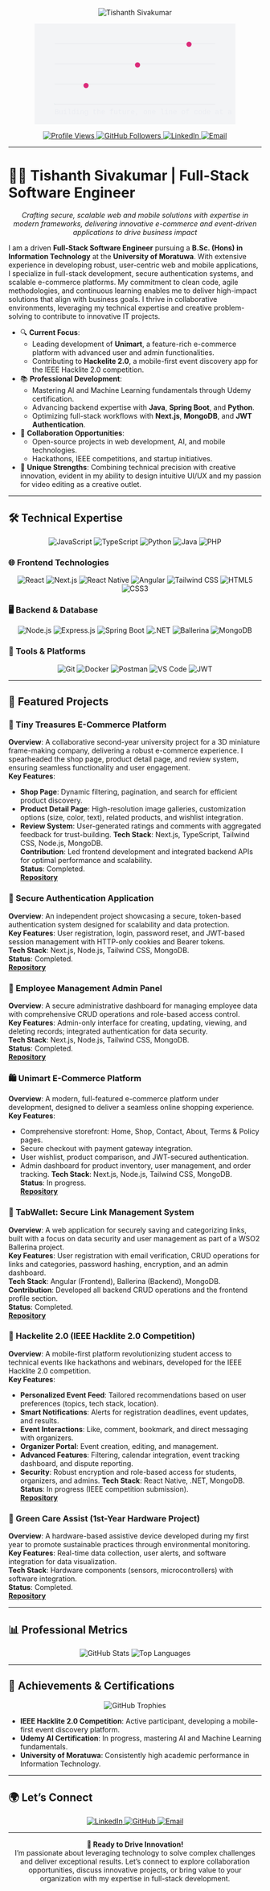 <p align="center">
  <img src="https://img.shields.io/badge/-Tishanth%20Sivakumar-1E3A8A?style=flat-square&labelColor=1E3A8A&color=059669" alt="Tishanth Sivakumar"/>
</p>

<p align="center">
  <!-- SVG Animation: Code-to-Success Graph -->
  <svg width="400" height="200" viewBox="0 0 400 200" xmlns="http://www.w3.org/2000/svg">
    <style>
      /* Animation for the progress graph */
      .graph-line {
        stroke: #059669;
        stroke-width: 4;
        fill: none;
        stroke-dasharray: 1000;
        stroke-dashoffset: 1000;
        animation: drawGraph 3s ease-in-out forwards;
      }
      @keyframes drawGraph {
        to { stroke-dashoffset: 0; }
      }
      /* Animation for typing code effect */
      .code-text {
        font-family: 'Courier New', monospace;
        font-size: 14px;
        fill: #1E3A8A;
        animation: typeCode 2s steps(30) forwards;
        opacity: 0;
      }
      @keyframes typeCode {
        0% { opacity: 0; }
        50% { opacity: 1; }
        100% { opacity: 1; }
      }
      /* Pulsing dots for activity effect */
      .dot {
        fill: #DB2777;
        animation: pulse 1.5s infinite;
      }
      @keyframes pulse {
        0% { transform: scale(1); opacity: 1; }
        50% { transform: scale(1.5); opacity: 0.7; }
        100% { transform: scale(1); opacity: 1; }
      }
    </style>
    <!-- Background Grid -->
    <rect width="400" height="200" fill="#F3F4F6"/>
    <g>
      <line x1="40" y1="160" x2="360" y2="160" stroke="#E5E7EB" stroke-width="1"/>
      <line x1="40" y1="120" x2="360" y2="120" stroke="#E5E7EB" stroke-width="1"/>
      <line x1="40" y1="80" x2="360" y2="80" stroke="#E5E7EB" stroke-width="1"/>
      <line x1="40" y1="40" x2="360" y2="40" stroke="#E5E7EB" stroke-width="1"/>
    </g>
    <!-- Progress Graph -->
    <polyline class="graph-line" points="40,160 100,120 200,80 300,40 360,20"/>
    <!-- Activity Dots -->
    <circle class="dot" cx="100" cy="120" r="5"/>
    <circle class="dot" cx="200" cy="80" r="5"/>
    <circle class="dot" cx="300" cy="40" r="5"/>
    <!-- Code Typing Effect -->
    <text x="40" y="180" class="code-text">Building the future, one line of code at a time...</text>
  </svg>
</p>

<p align="center">
  <a href="https://github.com/Tishanth-07">
    <img src="https://komarev.com/ghpvc/?username=Tishanth-07&color=059669&style=flat-square" alt="Profile Views"/>
  </a>
  <a href="https://github.com/Tishanth-07">
    <img src="https://img.shields.io/github/followers/Tishanth-07?label=Follow&style=social" alt="GitHub Followers"/>
  </a>
  <a href="https://www.linkedin.com/in/tishanth-sivakumar-61479a267/">
    <img src="https://img.shields.io/badge/-LinkedIn-0A66C2?style=social&logo=linkedin" alt="LinkedIn"/>
  </a>
  <a href="mailto:tishanthsivakumar@example.com">
    <img src="https://img.shields.io/badge/-Email-D14836?style=social&logo=gmail" alt="Email"/>
  </a>
</p>

---

# 👨‍💻 Tishanth Sivakumar | Full-Stack Software Engineer

<p align="center">
  <em>Crafting secure, scalable web and mobile solutions with expertise in modern frameworks, delivering innovative e-commerce and event-driven applications to drive business impact</em>
</p>

I am a driven **Full-Stack Software Engineer** pursuing a **B.Sc. (Hons) in Information Technology** at the **University of Moratuwa**. With extensive experience in developing robust, user-centric web and mobile applications, I specialize in full-stack development, secure authentication systems, and scalable e-commerce platforms. My commitment to clean code, agile methodologies, and continuous learning enables me to deliver high-impact solutions that align with business goals. I thrive in collaborative environments, leveraging my technical expertise and creative problem-solving to contribute to innovative IT projects.

- 🔍 **Current Focus**:
  - Leading development of **Unimart**, a feature-rich e-commerce platform with advanced user and admin functionalities.
  - Contributing to **Hackelite 2.0**, a mobile-first event discovery app for the IEEE Hacklite 2.0 competition.
- 📚 **Professional Development**:
  - Mastering AI and Machine Learning fundamentals through Udemy certification.
  - Advancing backend expertise with **Java**, **Spring Boot**, and **Python**.
  - Optimizing full-stack workflows with **Next.js**, **MongoDB**, and **JWT Authentication**.
- 🤝 **Collaboration Opportunities**:
  - Open-source projects in web development, AI, and mobile technologies.
  - Hackathons, IEEE competitions, and startup initiatives.
- 🌟 **Unique Strengths**: Combining technical precision with creative innovation, evident in my ability to design intuitive UI/UX and my passion for video editing as a creative outlet.

---

## 🛠️ Technical Expertise

<p align="center">
  <img src="https://img.shields.io/badge/-JavaScript-F7DF1E?logo=javascript&logoColor=black&style=flat-square" alt="JavaScript"/>
  <img src="https://img.shields.io/badge/-TypeScript-3178C6?logo=typescript&logoColor=white&style=flat-square" alt="TypeScript"/>
  <img src="https://img.shields.io/badge/-Python-3776AB?logo=python&logoColor=white&style=flat-square" alt="Python"/>
  <img src="https://img.shields.io/badge/-Java-007396?logo=java&logoColor=white&style=flat-square" alt="Java"/>
  <img src="https://img.shields.io/badge/-PHP-777BB4?logo=php&logoColor=white&style=flat-square" alt="PHP"/>
</p>

### 🌐 Frontend Technologies
<p align="center">
  <img src="https://img.shields.io/badge/-React-61DAFB?logo=react&logoColor=black&style=flat-square" alt="React"/>
  <img src="https://img.shields.io/badge/-Next.js-000000?logo=next.js&logoColor=white&style=flat-square" alt="Next.js"/>
  <img src="https://img.shields.io/badge/-React%20Native-61DAFB?logo=react&logoColor=black&style=flat-square" alt="React Native"/>
  <img src="https://img.shields.io/badge/-Angular-DD0031?logo=angular&logoColor=white&style=flat-square" alt="Angular"/>
  <img src="https://img.shields.io/badge/-Tailwind%20CSS-06B6D4?logo=tailwindcss&logoColor=white&style=flat-square" alt="Tailwind CSS"/>
  <img src="https://img.shields.io/badge/-HTML5-E34F26?logo=html5&logoColor=white&style=flat-square" alt="HTML5"/>
  <img src="https://img.shields.io/badge/-CSS3-1572B6?logo=css3&logoColor=white&style=flat-square" alt="CSS3"/>
</p>

### 🖥️ Backend & Database
<p align="center">
  <img src="https://img.shields.io/badge/-Node.js-339933?logo=node.js&logoColor=white&style=flat-square" alt="Node.js"/>
  <img src="https://img.shields.io/badge/-Express.js-000000?logo=express&logoColor=white&style=flat-square" alt="Express.js"/>
  <img src="https://img.shields.io/badge/-Spring%20Boot-6DB33F?logo=springboot&logoColor=white&style=flat-square" alt="Spring Boot"/>
  <img src="https://img.shields.io/badge/-.NET-512BD4?logo=dotnet&logoColor=white&style=flat-square" alt=".NET"/>
  <img src="https://img.shields.io/badge/-Ballerina-46D0D9?logo=ballerina&logoColor=black&style=flat-square" alt="Ballerina"/>
  <img src="https://img.shields.io/badge/-MongoDB-47A248?logo=mongodb&logoColor=white&style=flat-square" alt="MongoDB"/>
</p>

### 🔧 Tools & Platforms
<p align="center">
  <img src="https://img.shields.io/badge/-Git-F05032?logo=git&logoColor=white&style=flat-square" alt="Git"/>
  <img src="https://img.shields.io/badge/-Docker-2496ED?logo=docker&logoColor=white&style=flat-square" alt="Docker"/>
  <img src="https://img.shields.io/badge/-Postman-FF6C37?logo=postman&logoColor=white&style=flat-square" alt="Postman"/>
  <img src="https://img.shields.io/badge/-VS%20Code-007ACC?logo=visual-studio-code&logoColor=white&style=flat-square" alt="VS Code"/>
  <img src="https://img.shields.io/badge/-JWT-000000?logo=jsonwebtokens&logoColor=white&style=flat-square" alt="JWT"/>
</p>

---

## 🌟 Featured Projects

### 🛒 Tiny Treasures E-Commerce Platform
**Overview**: A collaborative second-year university project for a 3D miniature frame-making company, delivering a robust e-commerce experience. I spearheaded the shop page, product detail page, and review system, ensuring seamless functionality and user engagement.  
**Key Features**:
- **Shop Page**: Dynamic filtering, pagination, and search for efficient product discovery.
- **Product Detail Page**: High-resolution image galleries, customization options (size, color, text), related products, and wishlist integration.
- **Review System**: User-generated ratings and comments with aggregated feedback for trust-building.
**Tech Stack**: Next.js, TypeScript, Tailwind CSS, Node.js, MongoDB.  
**Contribution**: Led frontend development and integrated backend APIs for optimal performance and scalability.  
**Status**: Completed.  
**[Repository](https://github.com/Hasini1919/3Dminiature)**

### 🔐 Secure Authentication Application
**Overview**: An independent project showcasing a secure, token-based authentication system designed for scalability and data protection.  
**Key Features**: User registration, login, password reset, and JWT-based session management with HTTP-only cookies and Bearer tokens.  
**Tech Stack**: Next.js, Node.js, Tailwind CSS, MongoDB.  
**Status**: Completed.  
**[Repository](https://github.com/Tishanth-07/Secure-auth-website)**

### 👥 Employee Management Admin Panel
**Overview**: A secure administrative dashboard for managing employee data with comprehensive CRUD operations and role-based access control.  
**Key Features**: Admin-only interface for creating, updating, viewing, and deleting records; integrated authentication for data security.  
**Tech Stack**: Next.js, Node.js, Tailwind CSS, MongoDB.  
**Status**: Completed.  
**[Repository](https://github.com/Tishanth-07/Employee-management-admin-panel)**

### 🛍️ Unimart E-Commerce Platform
**Overview**: A modern, full-featured e-commerce platform under development, designed to deliver a seamless online shopping experience.  
**Key Features**:
- Comprehensive storefront: Home, Shop, Contact, About, Terms & Policy pages.
- Secure checkout with payment gateway integration.
- User wishlist, product comparison, and JWT-secured authentication.
- Admin dashboard for product inventory, user management, and order tracking.
**Tech Stack**: Next.js, Node.js, Tailwind CSS, MongoDB.  
**Status**: In progress.  
**[Repository](https://github.com/Tishanth-07/Unimart-ecommerce)**

### 🔗 TabWallet: Secure Link Management System
**Overview**: A web application for securely saving and categorizing links, built with a focus on data security and user management as part of a WSO2 Ballerina project.  
**Key Features**: User registration with email verification, CRUD operations for links and categories, password hashing, encryption, and an admin dashboard.  
**Tech Stack**: Angular (Frontend), Ballerina (Backend), MongoDB.  
**Contribution**: Developed all backend CRUD operations and the frontend profile section.  
**Status**: Completed.  
**[Repository](https://github.com/hamsacumar/iwb25-419-codehat)**

### 📱 Hackelite 2.0 (IEEE Hacklite 2.0 Competition)
**Overview**: A mobile-first platform revolutionizing student access to technical events like hackathons and webinars, developed for the IEEE Hacklite 2.0 competition.  
**Key Features**:
- **Personalized Event Feed**: Tailored recommendations based on user preferences (topics, tech stack, location).
- **Smart Notifications**: Alerts for registration deadlines, event updates, and results.
- **Event Interactions**: Like, comment, bookmark, and direct messaging with organizers.
- **Organizer Portal**: Event creation, editing, and management.
- **Advanced Features**: Filtering, calendar integration, event tracking dashboard, and dispute reporting.
- **Security**: Robust encryption and role-based access for students, organizers, and admins.
**Tech Stack**: React Native, .NET, MongoDB.  
**Status**: In progress (IEEE competition submission).  
**[Repository](https://github.com/hamsacumar/Hackelite2.0)**

### 🔧 Green Care Assist (1st-Year Hardware Project)
**Overview**: A hardware-based assistive device developed during my first year to promote sustainable practices through environmental monitoring.  
**Key Features**: Real-time data collection, user alerts, and software integration for data visualization.  
**Tech Stack**: Hardware components (sensors, microcontrollers) with software integration.  
**Status**: Completed.  
**[Repository](https://github.com/Tishanth-07/Green-Care-Assist)**

---

## 📊 Professional Metrics

<p align="center">
  <img src="https://github-readme-stats.vercel.app/api?username=Tishanth-07&show_icons=true&theme=highcontrast" alt="GitHub Stats"/>
  <img src="https://github-readme-stats.vercel.app/api/top-langs/?username=Tishanth-07&layout=compact&theme=highcontrast" alt="Top Languages"/>
</p>

---

## 🏅 Achievements & Certifications

<p align="center">
  <img src="https://github-profile-trophy.vercel.app/?username=Tishanth-07&theme=onedark&margin-w=10&margin-h=10" alt="GitHub Trophies"/>
</p>

- **IEEE Hacklite 2.0 Competition**: Active participant, developing a mobile-first event discovery platform.
- **Udemy AI Certification**: In progress, mastering AI and Machine Learning fundamentals.
- **University of Moratuwa**: Consistently high academic performance in Information Technology.

---

## 🌍 Let’s Connect

<p align="center">
  <a href="https://www.linkedin.com/in/tishanth-sivakumar-61479a267/">
    <img src="https://img.shields.io/badge/-LinkedIn-0A66C2?style=flat-square&logo=linkedin&logoColor=white" alt="LinkedIn"/>
  </a>
  <a href="https://github.com/Tishanth-07">
    <img src="https://img.shields.io/badge/-GitHub-181717?style=flat-square&logo=github&logoColor=white" alt="GitHub"/>
  </a>
  <a href="mailto:tishanthsivakumar@example.com">
    <img src="https://img.shields.io/badge/-Email-D14836?style=flat-square&logo=gmail&logoColor=white" alt="Email"/>
  </a>
</p>

---

<p align="center">
  <strong>🚀 Ready to Drive Innovation!</strong><br/>
  I’m passionate about leveraging technology to solve complex challenges and deliver exceptional results. Let’s connect to explore collaboration opportunities, discuss innovative projects, or bring value to your organization with my expertise in full-stack development.
</p>

